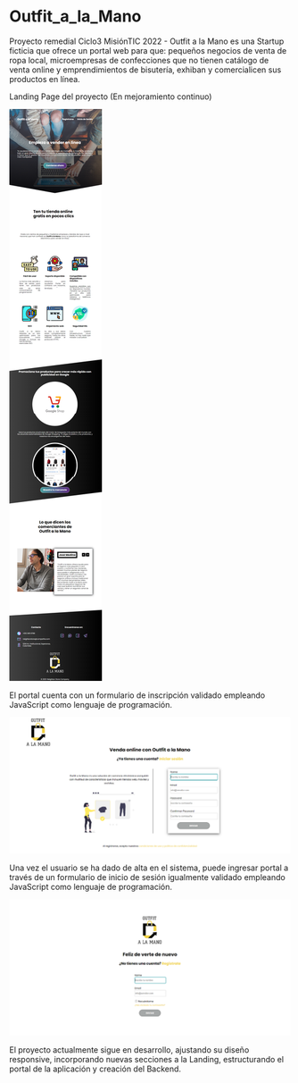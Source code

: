 # Outfit_a_la_Mano
Proyecto remedial Ciclo3 MisiónTIC 2022 - Outfit a la Mano es una Startup ficticia que ofrece un portal web para que: pequeños negocios de venta de ropa local, microempresas de confecciones que no tienen catálogo de venta online y emprendimientos de bisutería, exhiban y comercialicen sus productos en línea.

Landing Page del proyecto (En mejoramiento continuo)

![](assets/imgs/FireShot%20Landing%20Page.png)

El portal cuenta con un formulario de inscripción validado empleando JavaScript como lenguaje de programación.

![](assets/imgs/FireShot%20registro.png)

Una vez el usuario se ha dado de alta en el sistema, puede ingresar portal a través de un formulario de inicio de sesión igualmente validado empleando JavaScript como lenguaje de programación.

![](assets/imgs/FireShot%20login.png)

El proyecto actualmente sigue en desarrollo, ajustando su diseño responsive, incorporando nuevas secciones a la Landing, estructurando el portal de la aplicación y creación del Backend.
